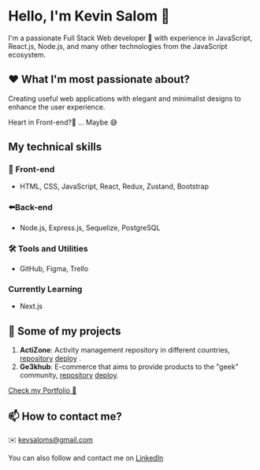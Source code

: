 
# Hello, I'm Kevin Salom 👋

I'm a passionate Full Stack Web developer 🚀 with experience in JavaScript, React.js, Node.js, and many other technologies from the JavaScript ecosystem.

## ❤️ What I'm most passionate about?
Creating useful web applications with elegant and minimalist designs to enhance the user experience.

Heart in Front-end?🤔 ...
Maybe 😅

## My technical skills

### 👀 Front-end

- HTML, CSS, JavaScript, React, Redux, Zustand, Bootstrap

### ⬅️Back-end
- Node.js, Express.js, Sequelize, PostgreSQL

### 🛠️ Tools and Utilities

- GitHub, Figma, Trello

### Currently Learning

- Next.js

## 🚀 Some of my projects


1. **ActiZone**: Activity management repository in different countries, [repository](https://github.com/KevSalom/countries_deploy)   [deploy](https://countries-deploy.vercel.app/) .
2. **Ge3khub**: E-commerce that aims to provide products to the "geek" community, [repository](https://github.com/Guardianes-de-la-Tukineta) [deploy](https://ge3khub-shop-p9rv.vercel.app/).



[Check my Portfolio 👀 ](https://portfolio-kevin-eight.vercel.app/)

## 📫 How to contact me?

✉️ kevsaloms@gmail.com 

You can also follow and contact me on [LinkedIn](https://www.linkedin.com/in/kevin-salom-465aa2154/)
